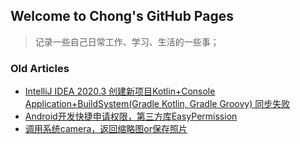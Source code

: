 ## Welcome to Chong's GitHub Pages
> 记录一些自己日常工作、学习、生活的一些事；
>


### Old Articles
- [IntelliJ IDEA 2020.3 创建新项目Kotlin+Console Application+BuildSystem(Gradle Kotlin, Gradle Groovy) 同步失败](/2021/intellij_idea_2020_3_create_new_project_troubleshooting.md)
- [Android开发快捷申请权限，第三方库EasyPermission](/2021/EasyPermissionQuickGuide.md)
- [调用系统camera，返回缩略图or保存照片](/2021/CallSystemCameraForThumbnailOrSaveImage.md)